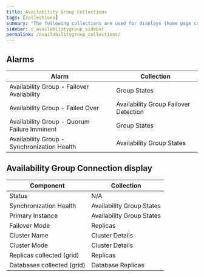 ```yaml
---
title: Availability Group Collections
tags: [collections]
summary: "The following collections are used for displays (home page components and drilldowns)."
sidebar: c_availabilitygroup_sidebar
permalink: /availabilitygroup_collections/
---
```



## Alarms

Alarm | Collection
------|-----------
Availability Group - Failover Availability | Group States
Availability Group - Failed Over | Availability Group Failover Detection
Availability Group - Quorum Failure Imminent | Group States
Availability Group - Synchronization Health | Availability Group States

## Availability Group Connection display

Component | Collection
----------|-----------
Status | N/A   
Synchronization Health | Availability Group States   
Primary Instance | Availability Group States   
Failover Mode | Replicas   
Cluster Name | Cluster Details   
Cluster Mode | Cluster Details   
Replicas collected (grid) | Replicas   
Databases collected (grid) | Database Replicas
